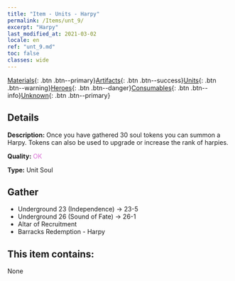 ```yaml
---
title: "Item - Units - Harpy"
permalink: /Items/unt_9/
excerpt: "Harpy"
last_modified_at: 2021-03-02
locale: en
ref: "unt_9.md"
toc: false
classes: wide
---
```

 [Materials](/Items/){: .btn .btn--primary}[Artifacts](/Items/Artifacts/){: .btn .btn--success}[Units](/Items/Units/){: .btn .btn--warning}[Heroes](/Items/Heroes/){: .btn .btn--danger}[Consumables](/Items/Consumables/){: .btn .btn--info}[Unknown](/Items/Unknown/){: .btn .btn--primary}

## Details
 **Description:** Once you have gathered 30 soul tokens you can summon a Harpy. Tokens can also be used to upgrade or increase the rank of harpies.

 **Quality:** <span style="color: #DA70D6">OK</span>

 **Type:** Unit Soul

## Gather

*    Underground 23 (Independence) -> 23-5 
*    Underground 26 (Sound of Fate) -> 26-1 
*    Altar of Recruitment 
*    Barracks Redemption - Harpy 

## This item contains:

  None

